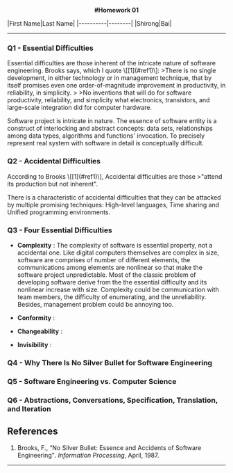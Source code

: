 <p align=center><b> #Homework 01 </b></p>
|First Name|Last Name|
|----------|--------|
|Shirong|Bai|

<hr>

<h3>Q1 - Essential Difficulties </h3>
Essential difficulties are those inherent of the intricate nature of 
software engineering. Brooks says, which I quote \[[1](#ref1)\]:
>There is no single development, in either technology or in management 
technique, that by itself promises even one order-of-magnitude improvement 
in productivity, in reliability, in simplicity.
>
>No inventions that will do for software productivity, reliability, and 
simplicity what electronics, transistors, and large-scale integration 
did for computer hardware.

Software project is intricate in nature. The essence of software entity 
is a construct of interlocking and abstract concepts: data sets, relationships 
among data types, algorithms and functions' invocation. To precisely 
represent real system with software in detail is conceptually difficult.

<h3>Q2 - Accidental Difficulties </h3>
According to Brooks \[[1](#ref1)\], Accidental difficulties are those
>"attend its production but not inherent".

There is a characteristic of accidental difficulties that they can be 
attacked by multiple promising techniques: High-level languages, Time
sharing and Unified programming environments.
<h3>Q3 - Four Essential Difficulties </h3>

- **Complexity** :
The complexity of software is essential property, not a accidental one. 
Like digital computers themselves are complex in size, software are
comprises of number of different elements, the communications among
elements are nonlinear so that make the software project unpredictable. 
Most of the classic problem of developing software derive from the the
essential difficulty and its nonlinear increase with size. Complexity could
be communication with team members, the difficulty of enumerating, and
the unreliability. Besides, management problem could be annoying too.
- **Conformity** :

- **Changeability** :
- **Invisibility** :

<h3>Q4 - Why There Is No Silver Bullet for Software Engineering </h3>

<h3>Q5 - Software Engineering vs. Computer Science </h3>

<h3>Q6 - Abstractions, Conversations, Specification, Translation, and Iteration </h3>


## References
1. <a name="ref1">Brooks</a>, F., <q>No Silver Bullet: Essence and 
Accidents of Software Engineering</q>. *Information Processing*, April, 1987.

<hr>